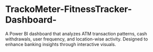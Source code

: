 # TrackoMeter-FitnessTracker-Dashboard-
A Power BI dashboard that analyzes ATM transaction patterns, cash withdrawals, user frequency, and location-wise activity. Designed to enhance banking insights through interactive visuals.
